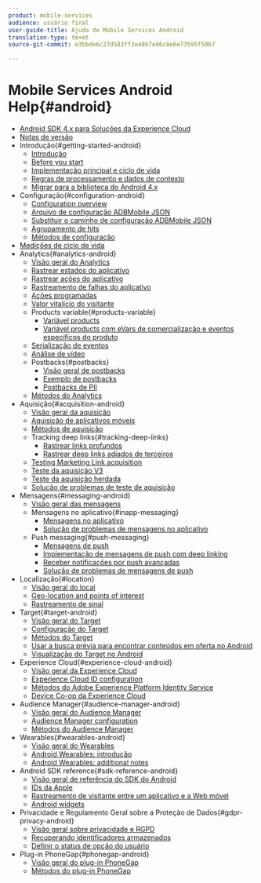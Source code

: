 ```yaml
---
product: mobile-services
audience: usuário final
user-guide-title: Ajuda do Mobile Services Android
translation-type: tm+mt
source-git-commit: e3bbde6c27d583ff3ee8b7e86c8e6e73595f5067

---
```



# Mobile Services Android Help{#android}

+ [Android SDK 4.x para Soluções da Experience Cloud](overview.md)
+ [Notas de versão](rel-notes.md)
+ Introdução{#getting-started-android}
   + [Introdução](getting-started/getting-started.md)
   + [Before you start](getting-started/requirements.md)
   + [Implementação principal e ciclo de vida](getting-started/dev-qs.md)
   + [Regras de processamento e dados de contexto](getting-started/proc-rules.md)
   + [Migrar para a biblioteca do Android 4.x](getting-started/migration-v3.md)
+ Configuração{#configuration-android}
   + [Configuration overview](configuration/configuration.md)
   + [Arquivo de configuração ADBMobile JSON](configuration/json-config/json-config.md)
   + [Substituir o caminho de configuração ADBMobile JSON](configuration/json-config/json-config-remote.md)
   + [Agrupamento de hits](configuration/hit-batching.md)
   + [Métodos de configuração](configuration/methods.md)
+ [Medições de ciclo de vida](metrics.md)
+ Analytics{#analytics-android}
   + [Visão geral do Analytics](analytics-main/analytics-main.md)
   + [Rastrear estados do aplicativo](analytics-main/states.md)
   + [Rastrear ações do aplicativo](analytics-main/actions.md)
   + [Rastreamento de falhas do aplicativo](analytics-main/crashes.md)
   + [Ações programadas](analytics-main/timed-actions.md)
   + [Valor vitalício do visitante](analytics-main/lifetime-value.md)
   + Products variable{#products-variable}
      + [Variável products](analytics-main/products/products.md)
      + [Variável products com eVars de comercialização e eventos específicos do produto](analytics-main/products/products-variable-evars-events.md)
   + [Serialização de eventos](analytics-main/event-serialization.md)
   + [Análise de vídeo](analytics-main/video-qs.md)
   + Postbacks{#postbacks}
      + [Visão geral de postbacks](analytics-main/postbacks/postbacks.md)
      + [Exemplo de postbacks](analytics-main/postbacks/postback-example.md)
      + [Postbacks de PII](analytics-main/postbacks/c-pii-postbacks.md)
   + [Métodos do Analytics](analytics-main/analytics-methods.md)
+ Aquisição{#acquisition-android}
   + [Visão geral da aquisição](acquisition-main/acquisition-main-android.md)
   + [Aquisição de aplicativos móveis](acquisition-main/acquisition.md)
   + [Métodos de aquisição](acquisition-main/acquisition-methods.md)
   + Tracking deep links{#tracking-deep-links}
      + [Rastrear links profundos](acquisition-main/tracking-deep-links/tracking-deep-links.md)
      + [Rastrear deep links adiados de terceiros](acquisition-main/tracking-deep-links/c-tracking-3rd-party-deferred-deep-links.md)
   + [Testing Marketing Link acquisition](acquisition-main/t-testing-marketing-link-acquisition.md)
   + [Teste da aquisição V3](acquisition-main/t-testing-version-3-acquisition.md)
   + [Teste da aquisição herdada](acquisition-main/t-testing-acquisition.md)
   + [Solução de problemas de teste de aquisição](acquisition-main/troubleshoot-acquisition-testing.md)
+ Mensagens{#messaging-android}
   + [Visão geral das mensagens](messaging-main/messaging-main-android.md)
   + Mensagens no aplicativo{#inapp-messaging}
      + [Mensagens no aplicativo](messaging-main/messaging/messaging.md)
      + [Solução de problemas de mensagens no aplicativo](messaging-main/messaging/in-apps-ts.md)
   + Push messaging{#push-messaging}
      + [Mensagens de push](messaging-main/push-messaging/push-messaging.md)
      + [Implementação de mensagens de push com deep linking](messaging-main/push-messaging/t-mob-impl-push-deeplinking-android-4x.md)
      + [Receber notificações por push avançadas](messaging-main/push-messaging/c-set-up-rich-push-notif-android.md)
      + [Solução de problemas de mensagens de push](messaging-main/push-messaging/c-troubleshooting-push-messaging.md)
+ Localização{#location}
   + [Visão geral do local](location/location.md)
   + [Geo-location and points of interest](location/geo-poi.md)
   + [Rastreamento de sinal](location/beacon.md)
+ Target{#target-android}
   + [Visão geral do Target](target-main/target-main.md)
   + [Configuração do Target](target-main/target.md)
   + [Métodos do Target](target-main/c-target-methods.md)
   + [Usar a busca prévia para encontrar conteúdos em oferta no Android](target-main/c-mob-target-prefetch-android.md)
   + [Visualização do Target no Android](target-main/c-mob-target-preview-android.md)
+ Experience Cloud{#experience-cloud-android}
   + [Visão geral da Experience Cloud](c-marketing-cloud/c-marketing-cloud.md)
   + [Experience Cloud ID configuration](c-marketing-cloud/mcvid.md)
   + [Métodos do Adobe Experience Platform Identity Service](c-marketing-cloud/mc-methods.md)
   + [Device Co-op da Experience Cloud](c-marketing-cloud/t-mob-mc-device-coop-android-.md)
+ Audience Manager{#audience-manager-android}
   + [Visão geral do Audience Manager](audience-manager/audience-manager.md)
   + [Audience Manager configuration](audience-manager/audiencemgmt.md)
   + [Métodos do Audience Manager](audience-manager/c-audience-manager-methods.md)
+ Wearables{#wearables-android}
   + [Visão geral do Wearables](wearables/wearables.md)
   + [Android Wearables: introdução](wearables/android-wearable.md)
   + [Android Wearables: additional notes](wearables/c-android-wearables--additional-notes.md)
+ Android SDK reference{#sdk-reference-android}
   + [Visão geral de referência do SDK do Android](/help/android/reference/reference.md)
   + [IDs da Apple](/help/android/reference/app-ids.md)
   + [Rastreamento de visitante entre um aplicativo e a Web móvel](/help/android/reference/hybrid-app.md)
   + [Android widgets](/help/android/reference/widgets.md)
+ Privacidade e Regulamento Geral sobre a Proteção de Dados{#gdpr-privacy-android}
   + [Visão geral sobre privacidade e RGPD](c-mob-privacy-gdpr-android/c-mob-privacy-gdpr-android.md)
   + [Recuperando identificadores armazenados](c-mob-privacy-gdpr-android/c-mob-gdpr-ret-stored-ids-android.md)
   + [Definir o status de opção do usuário](c-mob-privacy-gdpr-android/privacy.md)
+ Plug-in PhoneGap{#phonegap-android}
   + [Visão geral do plug-in PhoneGap](phonegap/phonegap.md)
   + [Métodos do plug-in PhoneGap](phonegap/phonegap-methods.md)
